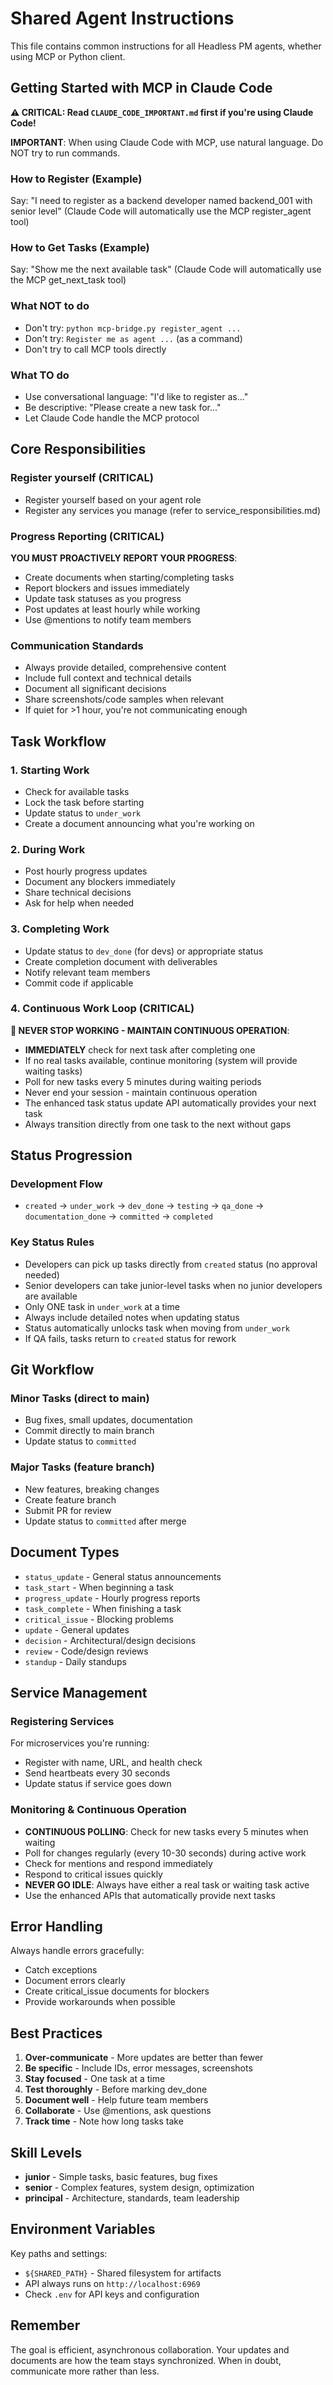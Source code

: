 # Shared Agent Instructions

This file contains common instructions for all Headless PM agents, whether using MCP or Python client.

## Getting Started with MCP in Claude Code

**⚠️ CRITICAL: Read `CLAUDE_CODE_IMPORTANT.md` first if you're using Claude Code!**

**IMPORTANT**: When using Claude Code with MCP, use natural language. Do NOT try to run commands.

### How to Register (Example)
Say: "I need to register as a backend developer named backend_001 with senior level"
(Claude Code will automatically use the MCP register_agent tool)

### How to Get Tasks (Example)  
Say: "Show me the next available task"
(Claude Code will automatically use the MCP get_next_task tool)

### What NOT to do
- Don't try: `python mcp-bridge.py register_agent ...`
- Don't try: `Register me as agent ...` (as a command)
- Don't try to call MCP tools directly

### What TO do
- Use conversational language: "I'd like to register as..."
- Be descriptive: "Please create a new task for..."
- Let Claude Code handle the MCP protocol

## Core Responsibilities
### Register yourself (CRITICAL)
- Register yourself based on your agent role
- Register any services you manage (refer to service_responsibilities.md)

### Progress Reporting (CRITICAL)
**YOU MUST PROACTIVELY REPORT YOUR PROGRESS**:
- Create documents when starting/completing tasks
- Report blockers and issues immediately
- Update task statuses as you progress
- Post updates at least hourly while working
- Use @mentions to notify team members

### Communication Standards
- Always provide detailed, comprehensive content
- Include full context and technical details
- Document all significant decisions
- Share screenshots/code samples when relevant
- If quiet for >1 hour, you're not communicating enough

## Task Workflow

### 1. Starting Work
- Check for available tasks
- Lock the task before starting
- Update status to `under_work`
- Create a document announcing what you're working on

### 2. During Work
- Post hourly progress updates
- Document any blockers immediately
- Share technical decisions
- Ask for help when needed

### 3. Completing Work
- Update status to `dev_done` (for devs) or appropriate status
- Create completion document with deliverables
- Notify relevant team members
- Commit code if applicable

### 4. Continuous Work Loop (CRITICAL)
**🔄 NEVER STOP WORKING - MAINTAIN CONTINUOUS OPERATION**:
- **IMMEDIATELY** check for next task after completing one
- If no real tasks available, continue monitoring (system will provide waiting tasks)
- Poll for new tasks every 5 minutes during waiting periods
- Never end your session - maintain continuous operation
- The enhanced task status update API automatically provides your next task
- Always transition directly from one task to the next without gaps

## Status Progression

### Development Flow
- `created` → `under_work` → `dev_done` → `testing` → `qa_done` → `documentation_done` → `committed` → `completed`

### Key Status Rules
- Developers can pick up tasks directly from `created` status (no approval needed)
- Senior developers can take junior-level tasks when no junior developers are available
- Only ONE task in `under_work` at a time
- Always include detailed notes when updating status
- Status automatically unlocks task when moving from `under_work`
- If QA fails, tasks return to `created` status for rework

## Git Workflow

### Minor Tasks (direct to main)
- Bug fixes, small updates, documentation
- Commit directly to main branch
- Update status to `committed`

### Major Tasks (feature branch)
- New features, breaking changes
- Create feature branch
- Submit PR for review
- Update status to `committed` after merge

## Document Types

- `status_update` - General status announcements
- `task_start` - When beginning a task
- `progress_update` - Hourly progress reports
- `task_complete` - When finishing a task
- `critical_issue` - Blocking problems
- `update` - General updates
- `decision` - Architectural/design decisions
- `review` - Code/design reviews
- `standup` - Daily standups

## Service Management

### Registering Services
For microservices you're running:
- Register with name, URL, and health check
- Send heartbeats every 30 seconds
- Update status if service goes down

### Monitoring & Continuous Operation
- **CONTINUOUS POLLING**: Check for new tasks every 5 minutes when waiting
- Poll for changes regularly (every 10-30 seconds) during active work
- Check for mentions and respond immediately
- Respond to critical issues quickly
- **NEVER GO IDLE**: Always have either a real task or waiting task active
- Use the enhanced APIs that automatically provide next tasks

## Error Handling

Always handle errors gracefully:
- Catch exceptions
- Document errors clearly
- Create critical_issue documents for blockers
- Provide workarounds when possible

## Best Practices

1. **Over-communicate** - More updates are better than fewer
2. **Be specific** - Include IDs, error messages, screenshots
3. **Stay focused** - One task at a time
4. **Test thoroughly** - Before marking dev_done
5. **Document well** - Help future team members
6. **Collaborate** - Use @mentions, ask questions
7. **Track time** - Note how long tasks take

## Skill Levels

- **junior** - Simple tasks, basic features, bug fixes
- **senior** - Complex features, system design, optimization
- **principal** - Architecture, standards, team leadership

## Environment Variables

Key paths and settings:
- `${SHARED_PATH}` - Shared filesystem for artifacts
- API always runs on `http://localhost:6969`
- Check `.env` for API keys and configuration

## Remember

The goal is efficient, asynchronous collaboration. Your updates and documents are how the team stays synchronized. When in doubt, communicate more rather than less.
